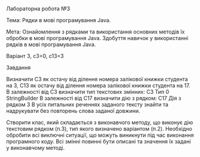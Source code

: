 Лабораторна робота №3

Тема:  Рядки в мові програмування Java.

Мета:  Ознайомлення з рядками та використання основних методів їх обробки в мові програмування Java. Здобуття навичок у використанні рядків в мові програмування Java.

Варіант 3, с3=0, с13=3

Завдання

Визначити C3 як остачу від ділення номера залікової книжки студента на 3, C13 як остачу від ділення номера залікової книжки студента на 17.
В залежності від C3 визначити тип текстових змінних:
C3	Тип
0	StringBuilder
В залежності від C17 визначити дію з рядком:
C17	Дія з рядком
3	В усіх питальних реченнях заданого тексту знайти та надрукувати без повторень слова заданої довжини.

Створити клас, який складається з виконавчого методу, що виконує дію текстовим рядком (п.3), тип якого визначено варіантом (п.2). Необхідно обробити всі виключні ситуації, що можуть виникнути під час виконання програмного коду. Всі змінні повинні бути описані та значення їх задані у виконавчому методі.

